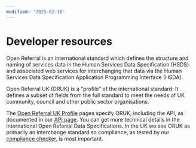 ```yaml
---
modified: '2025-02-10'
---
```


# Developer resources

Open Referral is an international standard which defines the structure and naming of services data in the Human Services Data Specification (HSDS) and associated web services for interchanging that data via the Human Services Data Specification Application Programming Interface (HSDA).

Open Referral UK (ORUK) is a “profile” of the international standard: It defines a subset of fields from the full standard to meet the needs of UK community, council and other public sector organisations.

The [Open Referral UK Profile](https://docs.openreferraluk.org/en/latest/) pages specify ORUK, including the API, as documented in our [API page](https://openreferraluk.netlify.app/developers/api). You can get more technical details in the international Open Referral Data Specifications. In the UK we see ORUK as primarily an interchange standard so compliance, as tested by our [compliance checker](https://openreferraluk.netlify.app/developers/validator), is most important.
